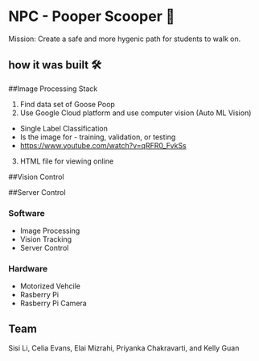 ﻿# NPC - Pooper Scooper 🤘
Mission: Create a safe and more hygenic path for students to walk on.

## how it was built 🛠

##Image Processing Stack
1. Find data set of Goose Poop
2. Use Google Cloud platform and use computer vision (Auto ML Vision)
  - Single Label Classification 
  - Is the image for - training, validation, or testing
  - https://www.youtube.com/watch?v=qRFR0_FvkSs 
3. HTML file for viewing online


##Vision Control

##Server Control




### Software
- Image Processing
- Vision Tracking 
- Server Control

### Hardware 
- Motorized Vehcile 
- Rasberry Pi
- Rasberry Pi Camera

## Team 
Sisi Li, Celia Evans, Elai Mizrahi, Priyanka Chakravarti, and Kelly Guan
